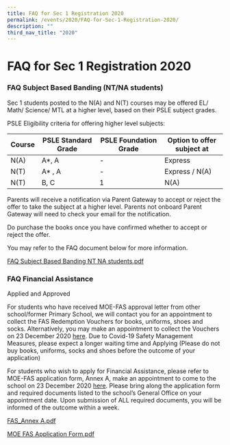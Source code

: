 ```yaml
---
title: FAQ for Sec 1 Registration 2020
permalink: /events/2020/FAQ-for-Sec-1-Registration-2020/
description: ""
third_nav_title: "2020"
---
```

# **FAQ for Sec 1 Registration 2020**

### FAQ Subject Based Banding (NT/NA students)

Sec 1 students posted to the N(A) and N(T) courses may be offered EL/ Math/ Science/ MTL at a higher level, based on their PSLE subject grades.

PSLE Eligibility criteria for offering higher level subjects:

| Course 	| PSLE Standard Grade 	| PSLE Foundation Grade 	| Option to offer subject at 	|
|---	|---	|---	|---	|
| N(A) 	| A*, A 	| - 	| Express 	|
| N(T) 	| A* , A 	| - 	| Express / N(A)  	|
| N(T) 	|  B, C 	| 1  	|  N(A) 	|

Parents will receive a notification via Parent Gateway to accept or reject the offer to take the subject at a higher level. Parents not onboard Parent Gateway will need to check your email for the notification. 

Do purchase the books once you have confirmed whether to accept or reject the offer. 

You may refer to the FAQ document below for more information.

[FAQ Subject Based Banding NT NA students.pdf](/files/FAQ%20Subject%20Based%20Banding%20NT%20NA%20students.pdf)


### FAQ Financial Assistance

Applied and Approved

For students who have received MOE-FAS approval letter from other school/former Primary School, we will contact you for an appointment to collect the FAS Redemption Vouchers for books, uniforms, shoes and socks. Alternatively, you may make an appointment to collect the Vouchers on 23 December 2020 [here](https://www.picktime.com/cckssappt2020). Due to Covid-19 Safety Management Measures, please expect a longer waiting time and 
Applying (Please do not buy books, uniforms, socks and shoes before the outcome of your application)

For students who wish to apply for Financial Assistance, please refer to MOE-FAS application form, Annex A, make an appointment to come to the school on 23 December 2020 [here](https://www.picktime.com/cckssappt2020). Please bring along the application form and required documents listed to the school’s General Office on your appointment date. Upon submission of ALL required documents, you will be informed of the outcome within a week.

[FAS\_Annex A.pdf](/files/FAS_Annex%20A.pdf)   

[MOE FAS Application Form.pdf](/files/MOE%20FAS%20Application%20Form.pdf)